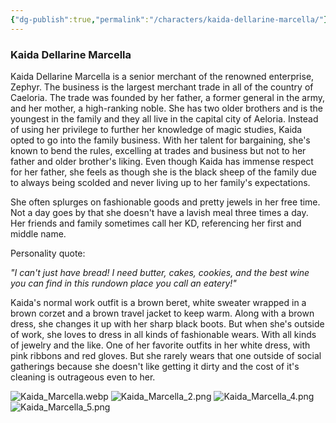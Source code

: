 ```yaml
---
{"dg-publish":true,"permalink":"/characters/kaida-dellarine-marcella/"}
---
```


### Kaida Dellarine Marcella

Kaida Dellarine Marcella is a senior merchant of the renowned enterprise, Zephyr. The business is the largest merchant trade in all of the country of Caeloria. The trade was founded by her father, a former general in the army, and her mother, a high-ranking noble. She has two older brothers and is the youngest in the family and they all live in the capital city of Aeloria. Instead of using her privilege to further her knowledge of magic studies, Kaida opted to go into the family business. With her talent for bargaining, she's known to bend the rules, excelling at trades and business but not to her father and older brother's liking. Even though Kaida has immense respect for her father, she feels as though she is the black sheep of the family due to always being scolded and never living up to her family's expectations. 

She often splurges on fashionable goods and pretty jewels in her free time. Not a day goes by that she doesn't have a lavish meal three times a day. Her friends and family sometimes call her KD, referencing her first and middle name. 

Personality quote: 

_"I can't just have bread! I need butter, cakes, cookies, and the best wine you can find in this rundown place you call an eatery!"_

Kaida's normal work outfit is a brown beret, white sweater wrapped in a brown corzet and a brown travel jacket to keep warm. Along with a brown dress, she changes it up with her sharp black boots. But when she's outside of work, she loves to dress in all kinds of fashionable wears. With all kinds of jewelry and the like. One of her favorite outfits in her white dress, with pink ribbons and red gloves. But she rarely wears that one outside of social gatherings because she doesn't like getting it dirty and the cost of it's cleaning is outrageous even to her.

![Kaida_Marcella.webp](/img/user/Characters/Images/Kaida_Marcella.webp)
![Kaida_Marcella_2.png](/img/user/Characters/Images/Kaida_Marcella_2.png)
![Kaida_Marcella_4.png](/img/user/Characters/Images/Kaida_Marcella_4.png)
![Kaida_Marcella_5.png](/img/user/Characters/Images/Kaida_Marcella_5.png)
